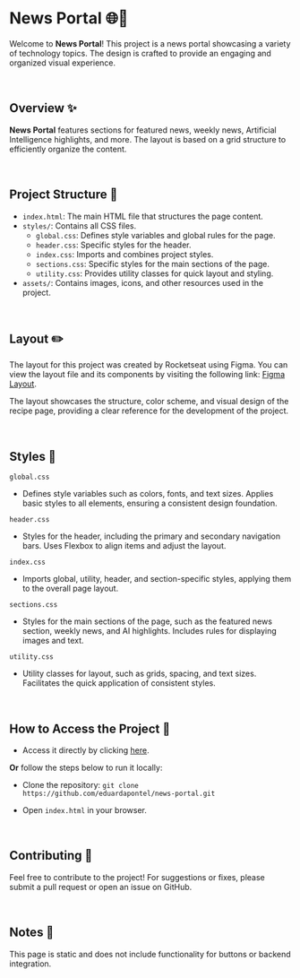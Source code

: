 # News Portal 🌐📰

Welcome to **News Portal**! This project is a news portal showcasing a variety of technology topics. The design is crafted to provide an engaging and organized visual experience.

<br>

## Overview ✨

**News Portal** features sections for featured news, weekly news, Artificial Intelligence highlights, and more. The layout is based on a grid structure to efficiently organize the content.

<br>
 
## Project Structure 📂

- `index.html`: The main HTML file that structures the page content.
- `styles/`: Contains all CSS files.
  - `global.css`: Defines style variables and global rules for the page.
  - `header.css`: Specific styles for the header.
  - `index.css`: Imports and combines project styles.
  - `sections.css`: Specific styles for the main sections of the page.
  - `utility.css`: Provides utility classes for quick layout and styling.
- `assets/`: Contains images, icons, and other resources used in the project.

<br>

## Layout ✏️

The layout for this project was created by Rocketseat using Figma. You can view the layout file and its components by visiting the following link: [Figma Layout](https://www.figma.com/community/file/1392188698846698895/portal-de-noticias).

The layout showcases the structure, color scheme, and visual design of the recipe page, providing a clear reference for the development of the project.

<br>

## Styles 🎨

`global.css`

- Defines style variables such as colors, fonts, and text sizes. Applies basic styles to all elements, ensuring a consistent design foundation.

`header.css`

- Styles for the header, including the primary and secondary navigation bars. Uses Flexbox to align items and adjust the layout.

`index.css`

- Imports global, utility, header, and section-specific styles, applying them to the overall page layout.

`sections.css`

- Styles for the main sections of the page, such as the featured news section, weekly news, and AI highlights. Includes rules for displaying images and text.

`utility.css`

- Utility classes for layout, such as grids, spacing, and text sizes. Facilitates the quick application of consistent styles.

<br>

## How to Access the Project 🚀

- Access it directly by clicking [here](https://eduardapontel.github.io/news-portal/).

**Or** follow the steps below to run it locally:

- Clone the repository:
   ```git clone https://github.com/eduardapontel/news-portal.git```

- Open `index.html` in your browser.

<br>

## Contributing 🤝

Feel free to contribute to the project! For suggestions or fixes, please submit a pull request or open an issue on GitHub. 

<br>

## Notes 📌

This page is static and does not include functionality for buttons or backend integration.

